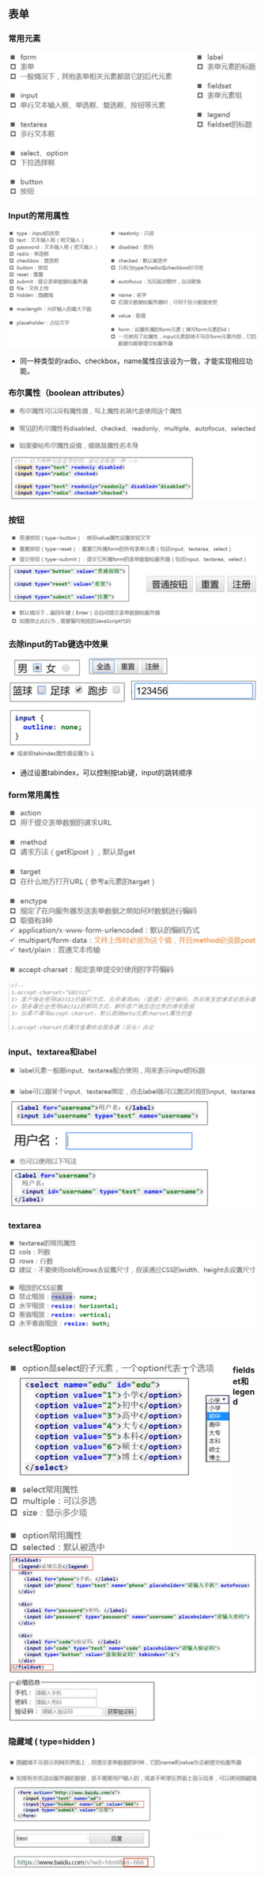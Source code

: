 ## 表单

### 常用元素

![image-20211110201429117](images/image-20211110201429117.png)

### Input的常用属性

![image-20211110201514598](images/image-20211110201514598.png)

- 同一种类型的radio、checkbox，name属性应该设为一致，才能实现相应功能。

### 布尔属性（boolean attributes）

![image-20211110205420479](images/image-20211110205420479.png)

### 按钮

![image-20211110205918903](images/image-20211110205918903.png)

### 去除input的Tab键选中效果

![image-20211110210311101](images/image-20211110210311101.png)

- 通过设置tabindex，可以控制按tab键，input的跳转顺序

### form常用属性

![image-20211110203139860](images/image-20211110203139860.png)

![image-20211111202639158](images/image-20211111202639158.png)

### input、textarea和label

![image-20211110211113381](images/image-20211110211113381.png)

### textarea

![image-20211110211001629](images/image-20211110211001629.png)

### select和option

<img src="images/image-20211110211327418.png" alt="image-20211110211327418" style="zoom:50%;float:left" />

### fieldset和legend

![image-20211111200800720](images/image-20211111200800720.png)

### 隐藏域 ( type=hidden )

![image-20211111203828892](images/image-20211111203828892.png)
